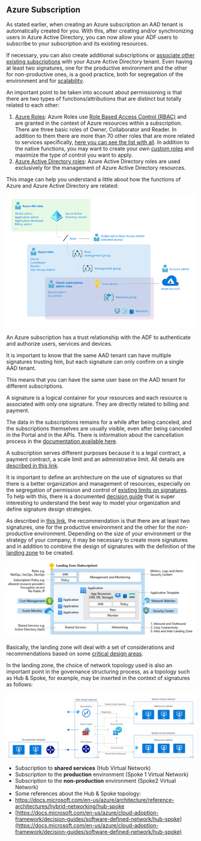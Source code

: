 ## Azure Subscription

As stated earlier, when creating an Azure subscription an AAD tenant is automatically created for you. With this, after creating and/or synchronizing users in Azure Active Directory, you can now allow your ADF users to subscribe to your subscription and its existing resources.

If necessary, you can also create additional subscriptions or [associate other existing subscriptions](https://docs.microsoft.com/en-us/azure/active-directory/fundamentals/active-directory-how-subscriptions-associated-directory) with your Azure Active Directory tenant. Even having at least two signatures, one for the productive environment and the other for non-productive ones, is a good practice, both for segregation of the environment and for [scalability](https://docs.microsoft.com/en-us/azure/cloud-adoption-framework/ready/azure-best-practices/scale-subscriptions).

An important point to be taken into account about permissioning is that there are two types of functions/attributions that are distinct but totally related to each other:

1. [Azure Roles](https://docs.microsoft.com/en-us/azure/role-based-access-control/rbac-and-directory-admin-roles#azure-roles): Azure Roles use [Role Based Access Control (RBAC)](https://docs.microsoft.com/en-us/azure/role-based-access-control/overview) and are granted in the context of Azure resources within a subscription. There are three basic roles of Owner, Collaborator and Reader. In addition to them there are more than 70 other roles that are more related to services specifically, [here you can see the list with all](https://docs.microsoft.com/en-us/azure/role-based-access-control/built-in-roles). In addition to the native functions, you may want to create your own [custom roles](https://docs.microsoft.com/en-us/azure/role-based-access-control/custom-roles) and maximize the type of control you want to apply.
2. [Azure Active Directory roles](https://docs.microsoft.com/en-us/azure/role-based-access-control/rbac-and-directory-admin-roles#azure-ad-roles): Azure Active Directory roles are used exclusively for the management of Azure Active Directory resources.

This image can help you understand a little about how the functions of Azure and Azure Active Directory are related:

![ad-rbac-roles](../images/ad-rbac-roles.png)

An Azure subscription has a trust relationship with the ADF to authenticate and authorize users, services and devices.

It is important to know that the same AAD tenant can have multiple signatures trusting him, but each signature can only confirm on a single AAD tenant.

This means that you can have the same user base on the AAD tenant for different subscriptions.

A signature is a logical container for your resources and each resource is associated with only one signature. They are directly related to billing and payment.

The data in the subscriptions remains for a while after being canceled, and the subscriptions themselves are usually visible, even after being canceled in the Portal and in the APIs. There is information about the cancellation process in the [documentation available here](https://docs.microsoft.com/en-us/azure/cost-management-billing/manage/cancel-azure-subscription).

A subscription serves different purposes because it is a legal contract, a payment contract, a scale limit and an administrative limit. All details are [described in this link](https://docs.microsoft.com/en-us/azure/cloud-adoption-framework/ready/considerations/fundamental-concepts#azure-subscription-purposes).

It is important to define an architecture on the use of signatures so that there is a better organization and management of resources, especially on the segregation of permission and control of [existing limits on signatures](https://docs.microsoft.com/en-us/azure/azure-resource-manager/management/azure-subscription-service-limits). To help with this, there is a documented [decision guide](https://docs.microsoft.com/en-us/azure/cloud-adoption-framework/decision-guides/subscriptions/) that is super interesting to understand the best way to model your organization and define signature design strategies.

As described in [this link](https://docs.microsoft.com/en-us/azure/cloud-adoption-framework/ready/azure-best-practices/initial-subscriptions), the recommendation is that there are at least two signatures, one for the productive environment and the other for the non-productive environment. Depending on the size of your environment or the strategy of your company, it may be necessary to create more signatures and in addition to combine the design of signatures with the definition of the [landing zone](https://docs.microsoft.com/en-us/azure/cloud-adoption-framework/ready/landing-zone/) to be created.

![landing-zone](../images/landing-zone.png)

Basically, the landing zone will deal with a set of considerations and recommendations based on some [critical design areas](https://docs.microsoft.com/en-us/azure/cloud-adoption-framework/ready/enterprise-scale/design-guidelines#critical-design-areas).

In the landing zone, the choice of network topology used is also an important point in the governance structuring process, as a topology such as Hub & Spoke, for example, may be inserted in the context of signatures as follows:

![hub-spoke](../images/hub-spoke.png)

* Subscription to **shared services** (Hub Virtual Network)
*	Subscription to the **production** environment (Spoke 1 Virtual Network)
*	Subscription to the **non-production** environment (Spoke2 Virtual Network)
*	Some references about the Hub & Spoke topology:
  *	[https://docs.microsoft.com/en-us/azure/architecture/reference-architectures/hybrid-networking/hub-spoke ](https://docs.microsoft.com/en-us/azure/architecture/reference-architectures/hybrid-networking/hub-spoke )
  *	[https://docs.microsoft.com/en-us/azure/cloud-adoption-framework/decision-guides/software-defined-network/hub-spoke](https://docs.microsoft.com/en-us/azure/cloud-adoption-framework/decision-guides/software-defined-network/hub-spoke)

